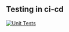 ## Testing in ci-cd
[![Unit Tests](https://github.com/ashupal86/DevOps_learning/actions/workflows/testing.yml/badge.svg)](https://github.com/ashupal86/DevOps_learning/actions/workflows/testing.yml)